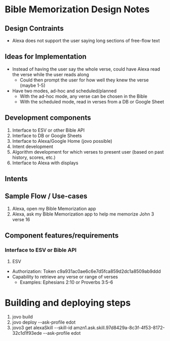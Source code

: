 # Bible Memorization Design Notes

## Design Contraints
- Alexa does not support the user saying long sections of free-flow text

## Ideas for Implementation
- Instead of having the user say the whole verse, could have Alexa read the verse while the user reads along
  - Could then prompt the user for how well they knew the verse (maybe 1-5)
- Have two modes, ad-hoc and scheduled/planned
  - With the ad-hoc mode, any verse can be chosen in the Bible
  - With the scheduled mode, read in verses from a DB or Google Sheet

## Development components
1. Interface to ESV or other Bible API
2. Interface to DB or Google Sheets
3. Interface to Alexa/Google Home (jovo possible)
4. Intent development
5. Algorithm development for which verses to present user (based on past history, scores, etc.)
6. Interface to Alexa with displays

## Intents

## Sample Flow / Use-cases
1. Alexa, open my Bible Memorization app 
2. Alexa, ask my Bible Memorization app to help me memorize John 3 verse 16

## Component features/requirements

### Interface to ESV or Bible API
1. ESV
  - Authorization: Token c9a931ac0ae6c6e7d5fca859d2dc1a8509ab9ddd
  - Capability to retrieve any verse or range of verses
    - Examples:  Ephesians 2:10 or Proverbs 3:5-6


# Building and deploying steps
1.  jovo build
2.  jovo deploy --ask-profile edot
3.  jovo3 get alexaSkill --skill-id amzn1.ask.skill.97d8429a-8c3f-4f53-8172-32c1d1f93ede --ask-profile edot

